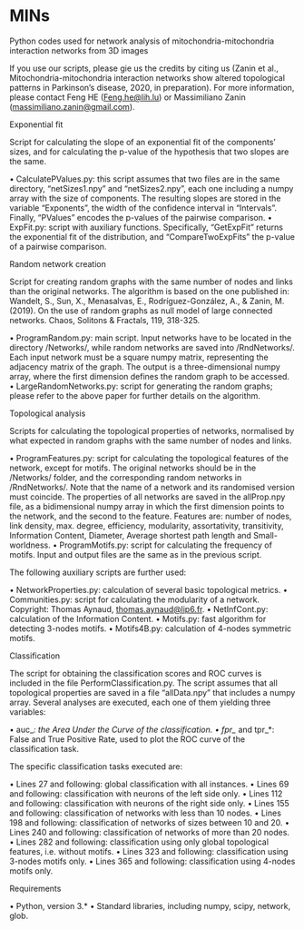 # MINs
Python codes used for network analysis of mitochondria-mitochondria interaction networks from 3D images

If you use our scripts, please gie us the credits by citing us (Zanin et al., Mitochondria-mitochondria interaction networks show altered topological patterns in Parkinson’s disease, 2020, in preparation). For more information, please contact Feng HE (Feng.he@lih.lu) or Massimiliano Zanin (massimiliano.zanin@gmail.com).

Exponential fit

Script for calculating the slope of an exponential fit of the components’ sizes, and for calculating the p-value of the hypothesis that two slopes are the same.

•	CalculatePValues.py: this script assumes that two files are in the same directory, “netSizes1.npy” and “netSizes2.npy”, each one including a numpy array with the size of components. The resulting slopes are stored in the variable “Exponents”, the width of the confidence interval in “Intervals”. Finally, “PValues” encodes the p-values of the pairwise comparison.
•	ExpFit.py: script with auxiliary functions. Specifically, “GetExpFit” returns the exponential fit of the distribution, and “CompareTwoExpFits” the p-value of a pairwise comparison.


Random network creation

Script for creating random graphs with the same number of nodes and links than the original networks. The algorithm is based on the one published in:
Wandelt, S., Sun, X., Menasalvas, E., Rodríguez-González, A., & Zanin, M. (2019). On the use of random graphs as null model of large connected networks. Chaos, Solitons & Fractals, 119, 318-325.

•	ProgramRandom.py: main script. Input networks have to be located in the directory /Networks/, while random networks are saved into /RndNetworks/. Each input network must be a square numpy matrix, representing the adjacency matrix of the graph. The output is a three-dimensional numpy array, where the first dimension defines the random graph to be accessed.
•	LargeRandomNetworks.py: script for generating the random graphs; please refer to the above paper for further details on the algorithm.


Topological analysis

Scripts for calculating the topological properties of networks, normalised by what expected in random graphs with the same number of nodes and links.

•	ProgramFeatures.py: script for calculating the topological features of the network, except for motifs. The original networks should be in the /Networks/ folder, and the corresponding random networks in /RndNetworks/. Note that the name of a network and its randomised version must coincide. The properties of all networks are saved in the allProp.npy file, as a bidimensional numpy array in which the first dimension points to the network, and the second to the feature. Features are: number of nodes, link density, max. degree, efficiency, modularity, assortativity, transitivity, Information Content, Diameter, Average shortest path length and Small-worldness.
•	ProgramMotifs.py: script for calculating the frequency of motifs. Input and output files are the same as in the previous script.

The following auxiliary scripts are further used:

•	NetworkProperties.py: calculation of several basic topological metrics.
•	Communities.py: script for calculating the modularity of a network. Copyright: Thomas Aynaud, thomas.aynaud@lip6.fr.
•	NetInfCont.py: calculation of the Information Content.
•	Motifs.py: fast algorithm for detecting 3-nodes motifs.
•	Motifs4B.py: calculation of 4-nodes symmetric motifs.



Classification

The script for obtaining the classification scores and ROC curves is included in the file PerformClassification.py. The script assumes that all topological properties are saved in a file “allData.npy” that includes a numpy array. Several analyses are executed, each one of them yielding three variables:

•	auc_*: the Area Under the Curve of the classification.
•	fpr_* and tpr_*: False and True Positive Rate, used to plot the ROC curve of the classification task.

The specific classification tasks executed are:

•	Lines 27 and following: global classification with all instances.
•	Lines 69 and following: classification with neurons of the left side only.
•	Lines 112 and following: classification with neurons of the right side only.
•	Lines 155 and following: classification of networks with less than 10 nodes.
•	Lines 198 and following: classification of networks of sizes between 10 and 20.
•	Lines 240 and following: classification of networks of more than 20 nodes.
•	Lines 282 and following: classification using only global topological features, i.e. without motifs.
•	Lines 323 and following: classification using 3-nodes motifs only.
•	Lines 365 and following: classification using 4-nodes motifs only.


Requirements

•	Python, version 3.*
•	Standard libraries, including numpy, scipy, network, glob.


